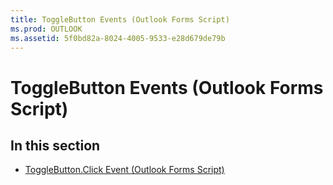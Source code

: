 ```yaml
---
title: ToggleButton Events (Outlook Forms Script)
ms.prod: OUTLOOK
ms.assetid: 5f0bd82a-8024-4005-9533-e28d679de79b
---
```



# ToggleButton Events (Outlook Forms Script)

## In this section


-  [ToggleButton.Click Event (Outlook Forms Script)](togglebutton-click-event-outlook-forms-script.md)
    

